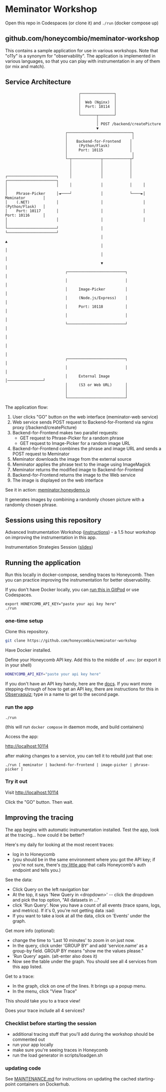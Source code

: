 # Meminator Workshop

Open this repo in Codespaces (or clone it) and `./run` (docker compose up)

## github.com/honeycombio/meminator-workshop

This contains a sample application for use in various workshops. Note that "o11y" is a synonym for "observability". The application is implemented in various languages, so that you can play with instrumentation in any of them (or mix and match).

## Service Architecture

```
                                 ┌───────────────┐
                                 │               │
                                 │  Web (Nginx)  │
                                 │  Port: 10114  │
                                 │               │
                                 └───────┬───────┘
                                         │
                                         │ POST /backend/createPicture
                                         ▼
                           ┌─────────────────────────────┐
                           │                             │
                           │    Backend-for-Frontend    │
                           │     (Python/Flask)         │
                           │     Port: 10115            │
                           │                             │
                           └─┬─────────────┬────────────┬┘
                             │             │            │
                             │             │            │
                             │             │            │
┌──────────────────────┐     │             │            │     ┌──────────────────────┐
│                      │     │             │            │     │                      │
│    Phrase-Picker     │◄────┘             │            └────►│     Meminator        │
│    (.NET)            │                   │                  │     (Python/Flask)   │
│    Port: 10117       │                   │                  │     Port: 10116      │
│                      │                   │                  │                      │
└──────────────────────┘                   │                  └──────────────────────┘
                                           │                           ▲
                                           │                           │
                                           │                           │
                                           ▼                           │
                           ┌──────────────────────────┐                │
                           │                          │                │
                           │     Image-Picker         │                │
                           │     (Node.js/Express)    │                │
                           │     Port: 10118          │                │
                           │                          │                │
                           └──────────────────────────┘                │
                                                                       │
                                                                       │
                                                                       │
                           ┌──────────────────────────┐                │
                           │                          │                │
                           │     External Image       │────────────────┘
                           │     (S3 or Web URL)      │
                           │                          │
                           │                          │
                           └──────────────────────────┘
```

The application flow:

1. User clicks "GO" button on the web interface (meminator-web service)
2. Web service sends POST request to Backend-for-Frontend via nginx proxy (/backend/createPicture)
3. Backend-for-Frontend makes two parallel requests:
   - GET request to Phrase-Picker for a random phrase
   - GET request to Image-Picker for a random image URL
4. Backend-for-Frontend combines the phrase and image URL and sends a POST request to Meminator
5. Meminator downloads the image from the external source
6. Meminator applies the phrase text to the image using ImageMagick
7. Meminator returns the modified image to Backend-for-Frontend
8. Backend-for-Frontend returns the image to the Web service
9. The image is displayed on the web interface

See it in action: [meminator.honeydemo.io](https://meminator.honeydemo.io)

It generates images by combining a randomly chosen picture with a randomly chosen phrase.

## Sessions using this repository

Advanced Instrumentation Workshop ([instructions](docs/advanced-instrumentation.md)) - a 1.5 hour workshop on improving the instrumentation in this app.

Instrumentation Strategies Session ([slides]())

## Running the application

Run this locally in docker-compose, sending traces to Honeycomb. Then you can practice improving the instrumentation for better observability.

If you don't have Docker locally, you can [run this in GitPod](https://gitpod.io/#https://github.com/honeycombio/meminator-workshop) or use Codespaces.

```
export HONEYCOMB_API_KEY="paste your api key here"
./run
```

### one-time setup

Clone this repository.

```bash
git clone https://github.com/honeycombio/meminator-workshop
```

Have Docker installed.

Define your Honeycomb API key. Add this to the middle of `.env`: (or export it in your shell)

```bash
HONEYCOMB_API_KEY="paste your api key here"
```

If you don't have an API key handy, here are the [docs](https://docs.honeycomb.io/get-started/configure/environments/manage-api-keys/#create-api-key).
If you want more stepping-through of how to get an API key, there are instructions for this in [Observaquiz](https://quiz.honeydemo.io); type in a name to get to the second page.

### run the app

`./run`

(this will run `docker compose` in daemon mode, and build containers)

Access the app:

[http://localhost:10114]()

after making changes to a service, you can tell it to rebuild just that one:

`./run [ meminator | backend-for-frontend | image-picker | phrase-picker ]`

### Try it out

Visit [http://localhost:10114]()

Click the "GO" button. Then wait.

## Improving the tracing

The app begins with automatic instrumentation installed. Test the app, look at the tracing... how could it be better?

Here's my daily for looking at the most recent traces:

- log in to Honeycomb
- (you should be in the same environment where you got the API key; if you're not sure, there's [my little app](https://honeycomb-whoami.glitch.me) that calls Honeycomb's auth endpoint and tells you.)

See the data:

- Click Query on the left navigation bar
- At the top, it says 'New Query in &lt;dropdown&gt;' -- click the dropdown and pick the top option, "All datasets in ..."
- click 'Run Query'. Now you have a count of all events (trace spans, logs, and metrics). If it's 0, you're not getting data :sad:
- If you want to take a look at all the data, click on 'Events' under the graph.

Get more info (optional):

- change the time to 'Last 10 minutes' to zoom in on just now.
- In the query, click under 'GROUP BY' and add 'service.name' as a group-by field. GROUP BY means "show me the values please."
- 'Run Query' again. (alt-enter also does it)
- Now see the table under the graph. You should see all 4 services from this app listed.

Get to a trace:

- In the graph, click on one of the lines. It brings up a popup menu.
- In the menu, click "View Trace"

This should take you to a trace view!

Does your trace include all 4 services?

### Checklist before starting the session

- additional tracing stuff that you'll add during the workshop should be commented out
- run your app locally
- make sure you're seeing traces in Honeycomb
- run the load generator in scripts/loadgen.sh

### updating code

See [MAINTENANCE.md](MAINTENANCE.md) for instructions on updating the cached starting-point containers on Dockerhub.
